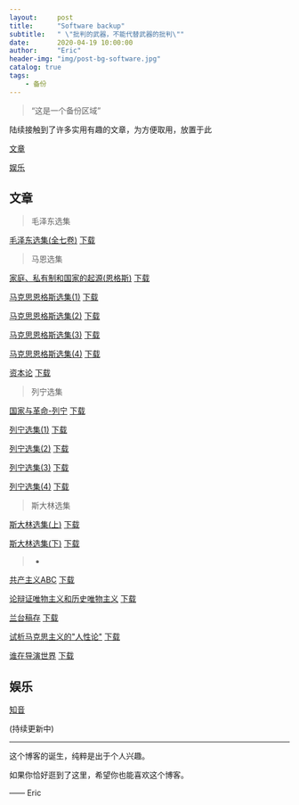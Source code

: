 ```yaml
---
layout:     post
title:      "Software backup"
subtitle:   " \"批判的武器，不能代替武器的批判\""
date:       2020-04-19 10:00:00
author:     "Eric"
header-img: "img/post-bg-software.jpg"
catalog: true
tags:
    - 备份
---
```


> “这是一个备份区域”

陆续接触到了许多实用有趣的文章，为方便取用，放置于此

[文章](#louti)

[娱乐](#yule)


<p id = "louti"></p>

## 文章

>毛泽东选集

[毛泽东选集(全七卷)](https://pdf.maitube.com/pdf/?e=agfsul6ZBeIc6)    [下载](https://lanzous.com/id04lqj)

>马恩选集

[家庭、私有制和国家的起源(恩格斯)](https://pdf.maitube.com/pdf/?e=agJGEqBTt.3e.)        [下载](https://lanzous.com/id04j4f)

[马克思恩格斯选集(1)](https://pdf.maitube.com/pdf/?e=agvOnXwPssJ1I)        [下载](https://lanzous.com/id04kkh)

[马克思恩格斯选集(2)](https://pdf.maitube.com/pdf/?e=agYBkndVEPw7U)        [下载](https://lanzous.com/id04kmj)

[马克思恩格斯选集(3)](https://pdf.maitube.com/pdf/?e=agAMHFkm7JN0g)        [下载](https://lanzous.com/id04kpc)

[马克思恩格斯选集(4)](https://pdf.maitube.com/pdf/?e=agwZJoe8qrqWA)        [下载](https://lanzous.com/id04kre)

[资本论](https://pdf.maitube.com/pdf/?e=agts.GhP3JFks)        [下载](https://lanzous.com/id04kjg)

>列宁选集

[国家与革命-列宁](https://pdf.maitube.com/pdf/?e=agijaTdGiFHac)        [下载](https://lanzous.com/id04nch)

[列宁选集(1)](https://pdf.maitube.com/pdf/?e=aglq0SZza4djo)        [下载](https://lanzous.com/id04n0f)

[列宁选集(2)](https://pdf.maitube.com/pdf/?e=agd16lhNYKTa.)        [下载](https://lanzous.com/id04n2h)

[列宁选集(3)](https://pdf.maitube.com/pdf/?e=agwGMZRWLCah.)        [下载](https://lanzous.com/id04n7c)

[列宁选集(4)](https://pdf.maitube.com/pdf/?e=agLsSrIhm0bIM)        [下载](https://lanzous.com/id04naf)

>斯大林选集

[斯大林选集(上)](https://pdf.maitube.com/pdf/?e=agDygxIXZ8FEc)        [下载](https://lanzous.com/id04nkf)

[斯大林选集(下)](https://pdf.maitube.com/pdf/?e=ag4IYa8BXdlEQ)        [下载](https://lanzous.com/id04nid)

>-

[共产主义ABC](https://pdf.maitube.com/pdf/?e=agQSsdc5fXde.)        [下载](https://lanzous.com/id04ljc)

[论辩证唯物主义和历史唯物主义](https://pdf.maitube.com/pdf/?e=ag9jXHWbQ597Y)        [下载](https://lanzous.com/id04l7a)

[兰台稿存](https://pdf.maitube.com/pdf/?e=ag46ctk8fC/CU)        [下载](https://lanzous.com/id04m6f)

[试析马克思主义的"人性论"](https://pdf.maitube.com/pdf/?e=agiV4ySZzDQmA)        [下载](https://lanzous.com/id04kzc)

[谁在导演世界](https://pdf.maitube.com/pdf/?e=agRoZvuebLxBQ)        [下载](https://lanzous.com/id04m8h)

<p id = "yule"></p>

## 娱乐

[知音](https://lanzous.com/ibl2wof)

(持续更新中)

---

这个博客的诞生，纯粹是出于个人兴趣。

如果你恰好逛到了这里，希望你也能喜欢这个博客。

—— Eric 


